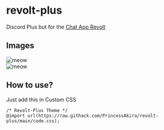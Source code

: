 # revolt-plus
Discord Plus but for the [Chat App Revolt](https://revolt.chat/)

## Images

![meow](https://i.imgur.com/CZVm9E3.png)\
![meow](https://i.imgur.com/HWcq5xB.png)

## How to use?

Just add this in Custom CSS
```
/* Revolt-Plus Theme */
@import url(https://raw.githack.com/PrincessAkira/revolt-plus/main/code.css);
```
